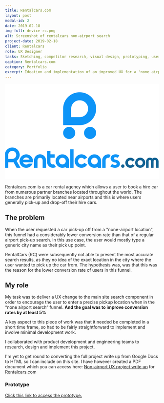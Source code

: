 ```yaml
---
title: Rentalcars.com
layout: post
modal-id: 2
date: 2019-02-18
img-full: device-rc.png
alt: Screenshot of rentalcars non-airport search
project-date: 2019-02-18
client: Rentalcars
role: UX Designer
tasks: Sketching, competitor research, visual design, prototyping, user testin
caption: Rentalcars.com
category: Portfolio
excerpt: Ideation and implementation of an improved UX for a 'none airport' search traffic which resulted in a 8% increase in conversion rates.
---
```


![RentalCars logo](/img/logos/rc-logo.png)

Rentalcars.com is a car rental agency which allows a user to book a hire car from numerous partner branches located throughout the world. The branches are primarily located near airports and this is where users generally pick-up and drop-off their hire cars.

## The problem

When the user requested a car pick-up off from a "none-airport location", this funnel had a considerably lower conversion rate than that of a regular airport pick-up search. In this use case, the user would mostly type a generic city name as their pick up point.

RentalCars (RC) were subsequently not able to present the most accurate search results, as they no idea of the exact location in the city where the user wanted to pick up the car from. The hypothesis was, was that this was the reason for the lower conversion rate of users in this funnel.

## My role

My task was to deliver a UX change to the main site search component in order to encourage the user to enter a precise pickup location when in the “none airport search” funnel. **And the goal was to improve conversion rates by at least 5%**

A key aspect to this piece of work was that it needed be completed in a short time frame, so had to be fairly straightforward to implement and involve minimal development work.

I collaborated with product development and engineering teams to research, design and implement this project.

I'm yet to get round to converting the full project write up from Google Docs to HTML so I can include on this site. I have however created a PDF document which you can access here: <a href="/img/rcars.pdf">Non-airport UX project write up</a> for Rentalcars.com</p>

### Prototype

[Click this link to access the prototype.](https://sketch.cloud/s/Jr0a0/a/xnoDyW/play)

